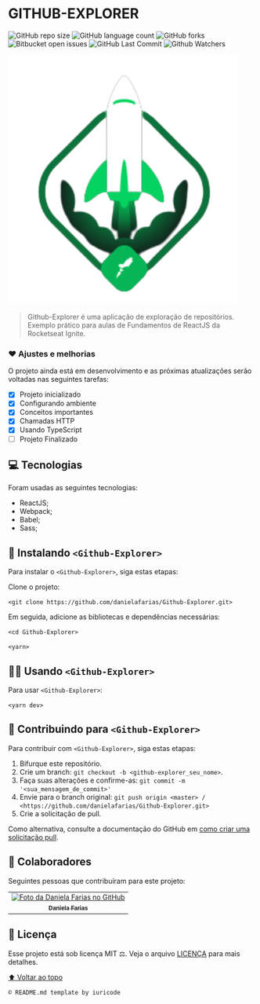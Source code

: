 # GITHUB-EXPLORER

![GitHub repo size](https://img.shields.io/github/repo-size/danielafarias/Github-Explorer?style=for-the-badge)
![GitHub language count](https://img.shields.io/github/languages/count/danielafarias/Github-Explorer?style=for-the-badge)
![GitHub forks](https://img.shields.io/chocolatey/dt/Github-Explorer?style=for-the-badge)
![Bitbucket open issues](https://img.shields.io/bitbucket/issues/danielafarias/Github-Explorer?style=for-the-badge)
![GitHub Last Commit](https://img.shields.io/github/last-commit/danielafarias/Github-Explorer?style=for-the-badge)
![Github Watchers](https://img.shields.io/github/watchers/danielafarias/Github-Explorer?style=for-the-badge)

![github-explorer](https://raw.githubusercontent.com/tavareshenrique/ignite-reactjs/a11afefe824866f24dd3f9e1cc6e6e9530376ad1/%40assets/img/logo.svg)


> Github-Explorer é uma aplicação de exploração de repositórios. Exemplo prático para aulas de Fundamentos de ReactJS da Rocketseat Ignite.

### ❤️ Ajustes e melhorias

O projeto ainda está em desenvolvimento e as próximas atualizações serão voltadas nas seguintes tarefas:

- [x] Projeto inicializado
- [x] Configurando ambiente
- [x] Conceitos importantes
- [x] Chamadas HTTP
- [x] Usando TypeScript
- [ ] Projeto Finalizado

## 💻 Tecnologias

Foram usadas as seguintes tecnologias:

- ReactJS;
- Webpack;
- Babel;
- Sass;

## 🚀 Instalando `<Github-Explorer>`

Para instalar o `<Github-Explorer>`, siga estas etapas:

Clone o projeto:
```
<git clone https://github.com/danielafarias/Github-Explorer.git>
```
Em seguida, adicione as bibliotecas e dependências necessárias:
```
<cd Github-Explorer>
```
```
<yarn>
```

## 🧑‍💻 Usando `<Github-Explorer>`

Para usar `<Github-Explorer>`:

```
<yarn dev>
```

## 💌 Contribuindo para `<Github-Explorer>`

Para contribuir com `<Github-Explorer>`, siga estas etapas:

1. Bifurque este repositório.
2. Crie um branch: `git checkout -b <github-explorer_seu_nome>`.
3. Faça suas alterações e confirme-as: `git commit -m '<sua_mensagem_de_commit>'`
4. Envie para o branch original: `git push origin <master> / <https://github.com/danielafarias/Github-Explorer.git>`
5. Crie a solicitação de pull.

Como alternativa, consulte a documentação do GitHub em [como criar uma solicitação pull](https://help.github.com/en/github/collaborating-with-issues-and-pull-requests/creating-a-pull-request).

## 🤝 Colaboradores

Seguintes pessoas que contribuíram para este projeto:

<table>
  <tr>
    <td align="center">
      <a href="https://github.com/danielafarias">
        <img src="https://avatars.githubusercontent.com/u/79869120?v=4" width="100px;" alt="Foto da Daniela Farias no GitHub"/><br>
        <sub>
          <b>Daniela Farias</b>
        </sub>
      </a>
    </td>
    
  </tr>
</table>

## 📃 Licença

Esse projeto está sob licença MIT ⚖️. Veja o arquivo [LICENÇA](LICENSE.md) para mais detalhes.

[⬆ Voltar ao topo](#github-explorer)<br>

```
© README.md template by iuricode
```
